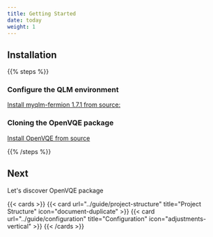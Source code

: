 ```yaml
---
title: Getting Started
date: today
weight: 1
---
```


## Installation

{{% steps %}}

### Configure the QLM environment

[Install myqlm-fermion 1.7.1 from source:](https://myqlm.github.io/01_getting_started/%3Amyqlm%3A01_install.html)

### Cloning the OpenVQE package

[Install OpenVQE from source](https://github.com/OpenVQE/OpenVQE/tree/main?tab=readme-ov-file#install-myqlm-fermion)



{{% /steps %}}

## Next

Let's discover OpenVQE package

{{< cards >}}
  {{< card url="../guide/project-structure" title="Project Structure" icon="document-duplicate" >}}
  {{< card url="../guide/configuration" title="Configuration" icon="adjustments-vertical" >}}
{{< /cards >}}
